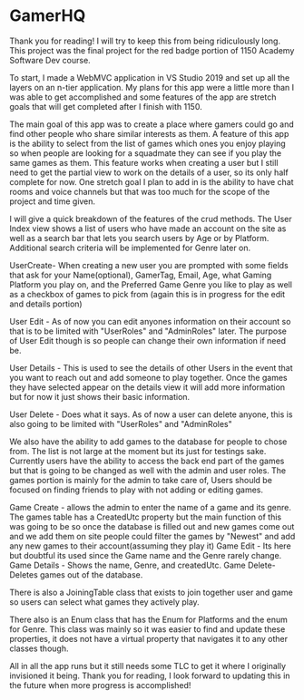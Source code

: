 # GamerHQ
Thank you for reading! I will try to keep this from being ridiculously long. This project was the final project for the red badge portion of 1150 Academy Software Dev course. 

To start, I made a WebMVC application in VS Studio 2019 and set up all the layers on an n-tier application. My plans for this app were a little more than I was able to get accomplished and some features of the app are stretch goals that will get completed after I finish with 1150.  

The main goal of this app was to create a place where gamers could go and find other people who share similar interests as them. A feature of this app is the ability to select from the list of games which ones you enjoy playing so when people are looking for a squadmate they can see if you play the same games as them. This feature works when creating a user but I still need to get the partial view to work on the details of a user, so its only half complete for now. One stretch goal I plan to add in is the ability to have chat rooms and voice channels but that was too much for the scope of the project and time given.

I will give a quick breakdown of the features of the crud methods. 
The User Index view shows a list of users who have made an account on the site as well as a search bar that lets you search users by Age or by Platform. Additional search criteria will be implemented for Genre later on.


UserCreate- When creating a new user you are prompted with some fields that ask for your Name(optional), GamerTag, Email, Age, what Gaming Platform you play on, and the Preferred Game Genre you like to play as well as a checkbox of games to pick from (again this is in progress for the edit and details portion)

User Edit - As of now you can edit anyones information on their account so that is to be limited with "UserRoles" and "AdminRoles" later. The purpose of User Edit though is so people can change their own information if need be.

User Details - This is used to see the details of other Users in the event that you want to reach out and add someone to play together. Once the games they have selected appear on the details view it will add more information but for now it just shows their basic information. 

User Delete - Does what it says. As of now a user can delete anyone, this is also going to be limited with "UserRoles" and "AdminRoles"

We also have the ability to add games to the database for people to chose from. The list is not large at the moment but its just for testings sake. Currently users have the ability to access the back end part of the games but that is going to be changed as well with the admin and user roles. 
The games portion is mainly for the admin to take care of, Users should be focused on finding friends to play with not adding or editing games.

Game Create - allows the admin to enter the name of a game and its genre. The games table has a CreatedUtc property but the main function of this was going to be so once the database is filled out and new games come out and we add them on site people could filter the games by "Newest" and add any new games to their account(assuming they play it) 
Game Edit - Its here but doubtful its used since the Game name and the Genre rarely change. 
Game Details - Shows the name, Genre, and createdUtc. 
Game Delete- Deletes games out of the database.

There is also a JoiningTable class that exists to join together user and game so users can select what games they actively play. 

There also is an Enum class that has the Enum for Platforms and the enum for Genre. This class was mainly so it was easier to find and update these properties, it does not have a virtual property that navigates it to any other classes though. 

All in all the app runs but it still needs some TLC to get it where I originally invisioned it being. Thank you for reading, I look forward to updating this in the future when more progress is accomplished!

